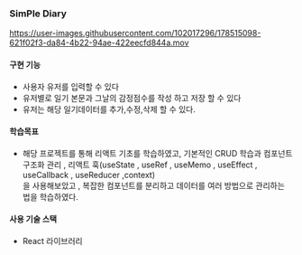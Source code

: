 ### SimPle Diary

https://user-images.githubusercontent.com/102017296/178515098-621f02f3-da84-4b22-94ae-422eecfd844a.mov

#### 구현 기능

- 사용자 유저를 입력할 수 있다
- 유저별로 일기 본문과 그날의 감정점수를 작성 하고 저장 할 수 있다
- 유저는 해당 일기데이터를 추가,수정,삭제 할 수 있다.

#### 학습목표

- 해당 프로젝트를 통해 리액트 기초를 학습하였고, 기본적인 CRUD 학습과 컴포넌트 구조화 관리 , 리액트 훅(useState , useRef , useMemo , useEffect , useCallback , useReducer ,context)</br>
  을 사용해보았고 , 복잡한 컴포넌트를 분리하고 데이터를 여러 방법으로 관리하는 법을 학습하였다.

#### 사용 기술 스택

- React 라이브러리
